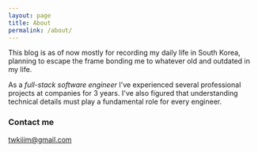 ```yaml
---
layout: page
title: About
permalink: /about/
---
```


This blog is as of now mostly for recording my daily life in South Korea, planning to escape the frame bonding me to whatever old and outdated in my life. 

As a *full-stack software engineer* I've experienced several professional projects at companies for 3 years. I've also figured that understanding technical details must play a fundamental role for every engineer.




### Contact me

[twkiiim@gmail.com](mailto:twkiiim@gmail.com)